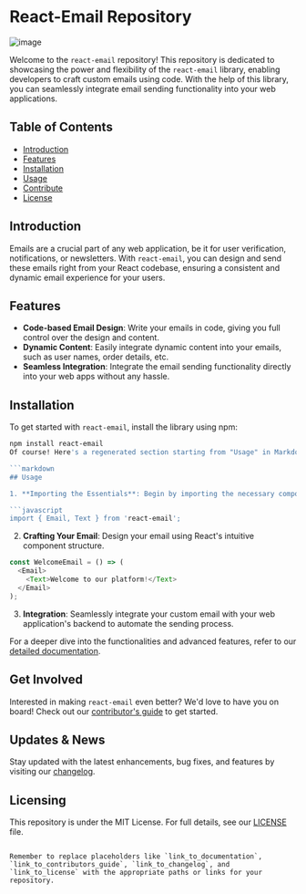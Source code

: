 # React-Email Repository

![image](https://github.com/LukasKlockenhoff/React-Email/assets/71593985/a6d673f3-6623-45d2-802f-9bd1805f12a1)


Welcome to the `react-email` repository! This repository is dedicated to showcasing the power and flexibility of the `react-email` library, enabling developers to craft custom emails using code. With the help of this library, you can seamlessly integrate email sending functionality into your web applications.

## Table of Contents

- [Introduction](#introduction)
- [Features](#features)
- [Installation](#installation)
- [Usage](#usage)
- [Contribute](#contribute)
- [License](#license)

## Introduction

Emails are a crucial part of any web application, be it for user verification, notifications, or newsletters. With `react-email`, you can design and send these emails right from your React codebase, ensuring a consistent and dynamic email experience for your users.

## Features

- **Code-based Email Design**: Write your emails in code, giving you full control over the design and content.
- **Dynamic Content**: Easily integrate dynamic content into your emails, such as user names, order details, etc.
- **Seamless Integration**: Integrate the email sending functionality directly into your web apps without any hassle.

## Installation

To get started with `react-email`, install the library using npm:

```bash
npm install react-email
Of course! Here's a regenerated section starting from "Usage" in Markdown:

```markdown
## Usage

1. **Importing the Essentials**: Begin by importing the necessary components from `react-email`.

```javascript
import { Email, Text } from 'react-email';
```

2. **Crafting Your Email**: Design your email using React's intuitive component structure.

```javascript
const WelcomeEmail = () => (
  <Email>
    <Text>Welcome to our platform!</Text>
  </Email>
);
```

3. **Integration**: Seamlessly integrate your custom email with your web application's backend to automate the sending process.

For a deeper dive into the functionalities and advanced features, refer to our [detailed documentation](link_to_documentation).

## Get Involved

Interested in making `react-email` even better? We'd love to have you on board! Check out our [contributor's guide](link_to_contributors_guide) to get started.

## Updates & News

Stay updated with the latest enhancements, bug fixes, and features by visiting our [changelog](link_to_changelog).

## Licensing

This repository is under the MIT License. For full details, see our [LICENSE](link_to_license) file.
```

Remember to replace placeholders like `link_to_documentation`, `link_to_contributors_guide`, `link_to_changelog`, and `link_to_license` with the appropriate paths or links for your repository.
